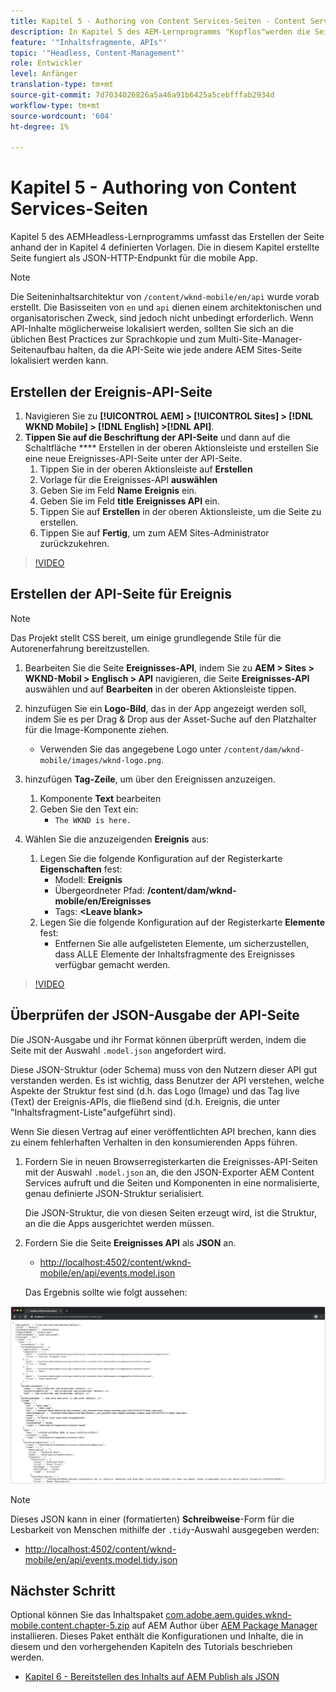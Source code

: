 ```yaml
---
title: Kapitel 5 - Authoring von Content Services-Seiten - Content Services
description: In Kapitel 5 des AEM-Lernprogramms "Kopflos"werden die Seiten aus den in Kapitel 4 definierten Vorlagen erstellt. Diese Seiten fungieren als JSON HTTP-Endpunkte.
feature: '"Inhaltsfragmente, APIs"'
topic: '"Headless, Content-Management"'
role: Entwickler
level: Anfänger
translation-type: tm+mt
source-git-commit: 7d7034026826a5a46a91b6425a5cebfffab2934d
workflow-type: tm+mt
source-wordcount: '604'
ht-degree: 1%

---
```



# Kapitel 5 - Authoring von Content Services-Seiten

Kapitel 5 des AEMHeadless-Lernprogramms umfasst das Erstellen der Seite anhand der in Kapitel 4 definierten Vorlagen. Die in diesem Kapitel erstellte Seite fungiert als JSON-HTTP-Endpunkt für die mobile App.

>[!NOTE]
>
> Die Seiteninhaltsarchitektur von `/content/wknd-mobile/en/api` wurde vorab erstellt. Die Basisseiten von `en` und `api` dienen einem architektonischen und organisatorischen Zweck, sind jedoch nicht unbedingt erforderlich. Wenn API-Inhalte möglicherweise lokalisiert werden, sollten Sie sich an die üblichen Best Practices zur Sprachkopie und zum Multi-Site-Manager-Seitenaufbau halten, da die API-Seite wie jede andere AEM Sites-Seite lokalisiert werden kann.

## Erstellen der Ereignis-API-Seite

1. Navigieren Sie zu **[!UICONTROL AEM] > [!UICONTROL Sites] > [!DNL WKND Mobile] > [!DNL English] >[!DNL API]**.
1. **Tippen Sie auf die Beschriftung der API-Seite** und dann auf die Schaltfläche  **** Erstellen in der oberen Aktionsleiste und erstellen Sie eine neue Ereignisses-API-Seite unter der API-Seite.
   1. Tippen Sie in der oberen Aktionsleiste auf **Erstellen**
   1. Vorlage für die Ereignisses-API **auswählen**
   1. Geben Sie im Feld **Name** **Ereignis** ein.
   1. Geben Sie im Feld **title** **Ereignisses API** ein.
   1. Tippen Sie auf **Erstellen** in der oberen Aktionsleiste, um die Seite zu erstellen.
   1. Tippen Sie auf **Fertig**, um zum AEM Sites-Administrator zurückzukehren.

>[!VIDEO](https://video.tv.adobe.com/v/28340/?quality=12&learn=on)

## Erstellen der API-Seite für Ereignis

>[!NOTE]
>
> Das Projekt stellt CSS bereit, um einige grundlegende Stile für die Autorenerfahrung bereitzustellen.

1. Bearbeiten Sie die Seite **Ereignisses-API**, indem Sie zu **AEM > Sites > WKND-Mobil > Englisch > API** navigieren, die Seite **Ereignisses-API** auswählen und auf **Bearbeiten** in der oberen Aktionsleiste tippen.
1. hinzufügen Sie ein **Logo-Bild**, das in der App angezeigt werden soll, indem Sie es per Drag &amp; Drop aus der Asset-Suche auf den Platzhalter für die Image-Komponente ziehen.
   * Verwenden Sie das angegebene Logo unter `/content/dam/wknd-mobile/images/wknd-logo.png`.

1. hinzufügen **Tag-Zeile**, um über den Ereignissen anzuzeigen.
   1. Komponente **Text** bearbeiten
   1. Geben Sie den Text ein:
      * `The WKND is here.`

1. Wählen Sie die anzuzeigenden **Ereignis** aus:
   1. Legen Sie die folgende Konfiguration auf der Registerkarte **Eigenschaften** fest:
      * Modell: **Ereignis**
      * Übergeordneter Pfad: **/content/dam/wknd-mobile/en/Ereignisses**
      * Tags: **&lt;Leave blank>**
   1. Legen Sie die folgende Konfiguration auf der Registerkarte **Elemente** fest:
      * Entfernen Sie alle aufgelisteten Elemente, um sicherzustellen, dass ALLE Elemente der Inhaltsfragmente des Ereignisses verfügbar gemacht werden.

>[!VIDEO](https://video.tv.adobe.com/v/28339/?quality=12&learn=on)

## Überprüfen der JSON-Ausgabe der API-Seite

Die JSON-Ausgabe und ihr Format können überprüft werden, indem die Seite mit der Auswahl `.model.json` angefordert wird.

Diese JSON-Struktur (oder Schema) muss von den Nutzern dieser API gut verstanden werden. Es ist wichtig, dass Benutzer der API verstehen, welche Aspekte der Struktur fest sind (d.h. das Logo (Image) und das Tag live (Text) der Ereignis-APIs, die fließend sind (d.h. Ereignis, die unter &quot;Inhaltsfragment-Liste&quot;aufgeführt sind).

Wenn Sie diesen Vertrag auf einer veröffentlichten API brechen, kann dies zu einem fehlerhaften Verhalten in den konsumierenden Apps führen.

1. Fordern Sie in neuen Browserregisterkarten die Ereignisses-API-Seiten mit der Auswahl `.model.json` an, die den JSON-Exporter AEM Content Services aufruft und die Seiten und Komponenten in eine normalisierte, genau definierte JSON-Struktur serialisiert.

   Die JSON-Struktur, die von diesen Seiten erzeugt wird, ist die Struktur, an die die Apps ausgerichtet werden müssen.

1. Fordern Sie die Seite **Ereignisses API** als **JSON** an.

   * [http://localhost:4502/content/wknd-mobile/en/api/events.model.json](http://localhost:4502/content/wknd-mobile/en/api/events.model.tidy.json)

   Das Ergebnis sollte wie folgt aussehen:

![AEM Content Services JSON-Ausgabe](assets/chapter-5/json-output.png)

>[!NOTE]
>
> Dieses JSON kann in einer (formatierten) **Schreibweise**-Form für die Lesbarkeit von Menschen mithilfe der `.tidy`-Auswahl ausgegeben werden:
> * [http://localhost:4502/content/wknd-mobile/en/api/events.model.tidy.json](http://localhost:4502/content/wknd-mobile/en/api/events.model.tidy.json)


## Nächster Schritt

Optional können Sie das Inhaltspaket [com.adobe.aem.guides.wknd-mobile.content.chapter-5.zip](https://github.com/adobe/aem-guides-wknd-mobile/releases/latest) auf AEM Author über [AEM Package Manager](http://localhost:4502/crx/packmgr/index.jsp) installieren. Dieses Paket enthält die Konfigurationen und Inhalte, die in diesem und den vorhergehenden Kapiteln des Tutorials beschrieben werden.

* [Kapitel 6 - Bereitstellen des Inhalts auf AEM Publish als JSON](./chapter-6.md)
